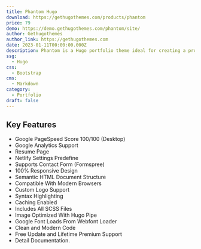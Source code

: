 ```yaml
---
title: Phantom Hugo
download: https://gethugothemes.com/products/phantom
price: 79
demo: https://demo.gethugothemes.com/phantom/site/
author: Gethugothemes
author_link: https://gethugothemes.com
date: 2023-01-11T00:00:00.000Z
description: Phantom is a Hugo portfolio theme ideal for creating a professional portfolio site.
ssg:
  - Hugo
css:
  - Bootstrap
cms:
  - Markdown
category:
  - Portfolio
draft: false
---
```


## Key Features

- Google PageSpeed Score 100/100 (Desktop)
- Google Analytics Support
- Resume Page
- Netlify Settings Predefine
- Supports Contact Form (Formspree)
- 100% Responsive Design
- Semantic HTML Document Structure
- Compatible With Modern Browsers
- Custom Logo Support
- Syntax Highlighting
- Caching Enabled
- Includes All SCSS Files
- Image Optimized With Hugo Pipe
- Google Font Loads From Webfont Loader
- Clean and Modern Code
- Free Update and Lifetime Premium Support
- Detail Documentation.
